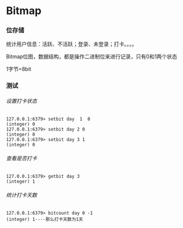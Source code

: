 # Bitmap

### 位存储

统计用户信息：活跃、不活跃；登录、未登录；打卡。。。。

Bitmap位图，数据结构，都是操作二进制位来进行记录，只有0和1两个状态

1字节=8bit

### 测试

###### 设置打卡状态

```
127.0.0.1:6379> setbit day  1  0
(integer) 0
127.0.0.1:6379> setbit day 2 0
(integer) 0
127.0.0.1:6379> setbit day 3 1
(integer) 0
```

###### 查看是否打卡

```
127.0.0.1:6379> getbit day 3
(integer) 1
```

###### 统计打卡天数

```
127.0.0.1:6379> bitcount day 0 -1
(integer) 1----那么打卡天数为1天
```

